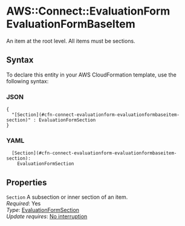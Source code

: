 # AWS::Connect::EvaluationForm EvaluationFormBaseItem<a name="aws-properties-connect-evaluationform-evaluationformbaseitem"></a>

An item at the root level\. All items must be sections\.

## Syntax<a name="aws-properties-connect-evaluationform-evaluationformbaseitem-syntax"></a>

To declare this entity in your AWS CloudFormation template, use the following syntax:

### JSON<a name="aws-properties-connect-evaluationform-evaluationformbaseitem-syntax.json"></a>

```
{
  "[Section](#cfn-connect-evaluationform-evaluationformbaseitem-section)" : EvaluationFormSection
}
```

### YAML<a name="aws-properties-connect-evaluationform-evaluationformbaseitem-syntax.yaml"></a>

```
  [Section](#cfn-connect-evaluationform-evaluationformbaseitem-section): 
    EvaluationFormSection
```

## Properties<a name="aws-properties-connect-evaluationform-evaluationformbaseitem-properties"></a>

`Section`  <a name="cfn-connect-evaluationform-evaluationformbaseitem-section"></a>
A subsection or inner section of an item\.  
*Required*: Yes  
*Type*: [EvaluationFormSection](aws-properties-connect-evaluationform-evaluationformsection.md)  
*Update requires*: [No interruption](https://docs.aws.amazon.com/AWSCloudFormation/latest/UserGuide/using-cfn-updating-stacks-update-behaviors.html#update-no-interrupt)